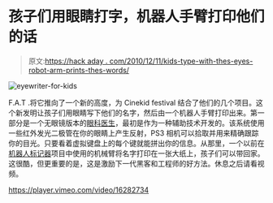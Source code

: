 # 孩子们用眼睛打字，机器人手臂打印他们的话

> 原文:[https://hack aday . com/2010/12/11/kids-type-with-thes-eyes-robot-arm-prints-thes-words/](https://hackaday.com/2010/12/11/kids-type-with-their-eyes-robot-arm-prints-their-words/)

![](../Images/50ea25647590341504dcbcb771c8edd0.png "eyewriter-for-kids")

F.A.T .将它推向了一个新的高度，为 Cinekid festival 结合了他们的几个项目。这个新发明让孩子们用眼睛写下他们的名字，然后由一个机器人手臂打印出来。第一部分是一个无眼镜版本的[眼科医生](http://hackaday.com/2009/11/11/eyewriter-is-the-fruit-of-the-kaneye-project/)，最初是作为一种辅助技术开发的。该系统使用一些红外发光二极管在你的眼睛上产生反射，PS3 相机可以拾取并用来精确跟踪你的目光。只要看着虚拟键盘上的每个键就能拼出你的信息。从那里，一个以前在[机器人标记器](http://fffff.at/gml-robotagger/)项目中使用的机械臂将名字打印在一张大纸上，孩子们可以带回家。这很酷，但更重要的是，这是激励下一代黑客和工程师的好方法。休息之后请看视频。

<https://player.vimeo.com/video/16282734>

</div> </body> </html>
